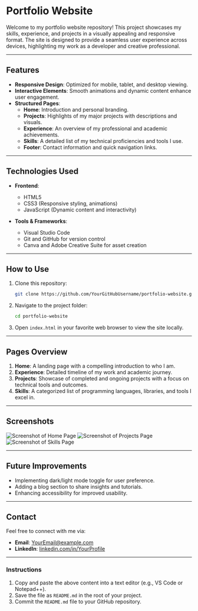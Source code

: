 # Portfolio Website

Welcome to my portfolio website repository! This project showcases my skills, experience, and projects in a visually appealing and responsive format. The site is designed to provide a seamless user experience across devices, highlighting my work as a developer and creative professional.

---

## Features

- **Responsive Design**: Optimized for mobile, tablet, and desktop viewing.
- **Interactive Elements**: Smooth animations and dynamic content enhance user engagement.
- **Structured Pages**:
  - **Home**: Introduction and personal branding.
  - **Projects**: Highlights of my major projects with descriptions and visuals.
  - **Experience**: An overview of my professional and academic achievements.
  - **Skills**: A detailed list of my technical proficiencies and tools I use.
  - **Footer**: Contact information and quick navigation links.

---

## Technologies Used

- **Frontend**:
  - HTML5
  - CSS3 (Responsive styling, animations)
  - JavaScript (Dynamic content and interactivity)

- **Tools & Frameworks**:
  - Visual Studio Code
  - Git and GitHub for version control
  - Canva and Adobe Creative Suite for asset creation

---

## How to Use

1. Clone this repository:
   ```bash
   git clone https://github.com/YourGitHubUsername/portfolio-website.git
   ```
2. Navigate to the project folder:
   ```bash
   cd portfolio-website
   ```
3. Open `index.html` in your favorite web browser to view the site locally.

---

## Pages Overview

1. **Home**: A landing page with a compelling introduction to who I am.
2. **Experience**: Detailed timeline of my work and academic journey.
3. **Projects**: Showcase of completed and ongoing projects with a focus on technical tools and outcomes.
4. **Skills**: A categorized list of programming languages, libraries, and tools I excel in.

---

## Screenshots

![Screenshot of Home Page](link-to-home-screenshot.png)
![Screenshot of Projects Page](link-to-projects-screenshot.png)
![Screenshot of Skills Page](link-to-skills-screenshot.png)

---

## Future Improvements

- Implementing dark/light mode toggle for user preference.
- Adding a blog section to share insights and tutorials.
- Enhancing accessibility for improved usability.

---

## Contact

Feel free to connect with me via:
- **Email**: [YourEmail@example.com](zanydaedwards@brandeis.edu)
- **LinkedIn**: [linkedin.com/in/YourProfile](https://www.linkedin.com/in/zenedwards/)

---

### Instructions
1. Copy and paste the above content into a text editor (e.g., VS Code or Notepad++).
2. Save the file as `README.md` in the root of your project.
3. Commit the `README.md` file to your GitHub repository.  
